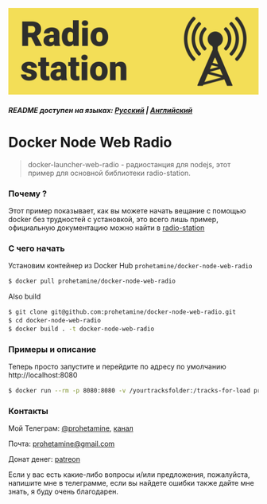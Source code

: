 ![logo](https://github.com/prohetamine/radio-station/blob/main/media/logo.png)

##### README доступен на языках: [Русский](https://github.com/prohetamine/docker-node-web-radio/blob/main/README/russian.md) | [Английский](https://github.com/prohetamine/docker-node-web-radio/blob/main/README.md)


# Docker Node Web Radio

> docker-launcher-web-radio - радиостанция для nodejs, этот пример для основной библиотеки radio-station.

### Почему ?
Этот пример показывает, как вы можете начать вещание с помощью docker без трудностей с установкой, это всего лишь пример, официальную документацию можно найти в [radio-station](https://github.com/prohetamine/radio-station)

### С чего начать

Установим контейнер из Docker Hub ```prohetamine/docker-node-web-radio```

```sh
$ docker pull prohetamine/docker-node-web-radio
```

Also build

```sh
$ git clone git@github.com:prohetamine/docker-node-web-radio.git
$ cd docker-node-web-radio
$ docker build . -t docker-node-web-radio
```

### Примеры и описание

Теперь просто запустите и перейдите по адресу по умолчанию http://localhost:8080

```sh
$ docker run --rm -p 8080:8080 -v /yourtracksfolder:/tracks-for-load prohetamine/docker-node-web-radio
```

### Контакты

Мой Телеграм: [@prohetamine](https://t.me/prohetamine), [канал](https://t.me/prohetamines)

Почта: prohetamine@gmail.com

Донат денег: [patreon](https://www.patreon.com/prohetamine)

Если у вас есть какие-либо вопросы и/или предложения, пожалуйста, напишите мне в телеграмме, если вы найдете ошибки также дайте мне знать, я буду очень благодарен.
